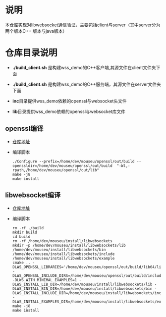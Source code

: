 # 说明
本仓库实现对libwebsocket通信验证，主要包括client与server（其中server分为两个版本C++
版本与java版本）

# 仓库目录说明
* **./build_client.sh** 是构建wss_demo的C++客户端,其源文件在client文件夹下面

* **./build_client.sh** 是构建wss_demo的C++服务端，其源文件在server文件夹下面

* **inc**目录提供wss_demo依赖的openssl与websocket头文件

* **lib**目录提供wss_demo依赖的openssl与websocket库文件

## openssl编译
* [仓库地址](https://github.com/openssl/openssl.git )

* 编译脚本 

    ```
    ./Configure --prefix=/home/dev/mouseu/openssl/out/build --openssldir=/home/dev/mouseu/openssl/out/build  "-Wl,-rpath,/home/dev/mouseu/openssl/out/lib"
    make -j8
    make install
    ```


## libwebsocket编译
* [仓库地址](https://github.com/warmcat/libwebsockets.git)

* 编译脚本 

    ```
    rm -rf ./build
    mkdir build
    cd build
    rm -rf /home/dev/mouseu/install/libwebsockets
    mkdir -p /home/dev/mouseu/install/libwebsockets/lib /home/dev/mouseu/install/libwebsockets/bin /home/dev/mouseu/install/libwebsockets/include /home/dev/mouseu/install/libwebsockets/example 
    cmake .. -DLWS_OPENSSL_LIBRARIES='/home/dev/mouseu/openssl/out/build/lib64/libssl.so;/home/dev/mouseu/openssl/out/build/lib64/libcrypto.so' -DLWS_OPENSSL_INCLUDE_DIRS=/home/dev/mouseu/openssl/out/build/include/ -DLWS_WITH_MINIMAL_EXAMPLES=1 -DLWS_INSTALL_LIB_DIR=/home/dev/mouseu/install/libwebsockets/lib -DLWS_INSTALL_BIN_DIR=/home/dev/mouseu/install/libwebsockets/bin -DLWS_INSTALL_INCLUDE_DIR=/home/dev/mouseu/install/libwebsockets/include -DLWS_INSTALL_EXAMPLES_DIR=/home/dev/mouseu/install/libwebsockets/example 
    make -j8
    make install
    ```